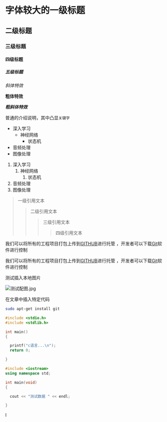 
# 字体较大的一级标题

## 二级标题

### 三级标题

#### 四级标题

##### 五级标题

*斜体特效*

**粗体特效**

***粗斜体特效***

普通的介绍说明，其中凸显`关键字`

* 深入学习
  * 神经网络
    * 状态机
* 音频处理
* 图像处理

1. 深入学习
	1. 神经网络
		1.  状态机
2. 音频处理
3. 图像处理

> 一级引用文本
>> 二级引用文本
>>> 三级引用文本
>>>> 四级引用文本

我们可以将所有的工程项目打包上传到[GITHUB](https://www.github.com "GitHub官方网站")进行托管 ，开发者可以下载[Git](https://git-scm.com/downloads "Git下载")软件进行控制

我们可以将所有的工程项目打包上传到[GITHUB][1]进行托管 ，开发者可以下载[Git][2]软件进行控制

[1]:https://www.github.com "GitHub官方网站"
[2]:https://git-scm.com/downloads "Git下载"


测试插入本地图片

![测试配图.jpg](https://i.loli.net/2021/11/30/ziLFxZXaA3pC5qt.jpg)

在文章中插入特定代码

```bash
sudo apt-get install git
```

```c
#include <stdio.h>
#include <stdlib.h>

int main()
{

  printf("c语言...\n");
  return 0;

}
```

```cpp
#include <iostream>
using namespace std;

int main(void)
{

  cout << "测试数据 " << endl;

}
```







I
